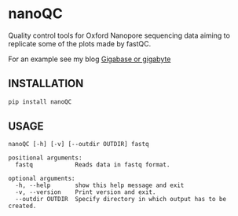 # nanoQC
Quality control tools for Oxford Nanopore sequencing data aiming to replicate some of the plots made by fastQC.


For an example see my blog [Gigabase or gigabyte](https://gigabaseorgigabyte.wordpress.com/2017/06/15/per-base-sequence-content-and-quality-end-of-reads/)

## INSTALLATION
```bash
pip install nanoQC
```

## USAGE
```
nanoQC [-h] [-v] [--outdir OUTDIR] fastq

positional arguments:
  fastq            Reads data in fastq format.

optional arguments:
  -h, --help       show this help message and exit
  -v, --version    Print version and exit.
  --outdir OUTDIR  Specify directory in which output has to be created.
```
